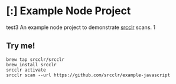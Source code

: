 # [:] Example Node Project
test3
An example node project to demonstrate [srcclr](https://www.srcclr.com) scans.
1
## Try me!

```
brew tap srcclr/srcclr
brew install srcclr
srcclr activate
srcclr scan --url https://github.com/srcclr/example-javascript
```
